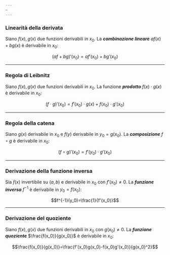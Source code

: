 ```yaml
---
~
---
```

### Linearità della derivata
Siano $f(x),g(x)$ due funzioni derivabili in $x_0$.
La ***combinazione lineare*** $af(x)+bg(x)$ è derivabile in $x_0$:

$$(af+bg)'(x_0)=af'(x_0)+bg'(x_0)$$
***
### Regola di Leibnitz
Siano $f(x),g(x)$ due funzioni derivabili in $x_0$.
La funzione ***prodotto*** $f(x)\cdot g(x)$ è derivabile in $x_0$:

$$(f\cdot g)'(x_0)=f'(x_0)\cdot g(x) + f(x_0)\cdot g'(x_0)$$
***
### Regola della catena
Siano $g(x)$ derivabile in $x_0$ e $f(y)$ derivabile in $y_0=g(x_0)$.
La ***composizione*** $f\circ g$ è derivabile in $x_0$:

$$(f\circ g)'(x_0) = f'(y_0) \cdot g'(x_0)$$
***
### Derivazione della funzione inversa
Sia $f(x)$ invertibile su $(a,b)$ e derivabile in $x_0$ con $f'(x_0) \ne 0$.
La ***funzione inversa*** $f^{-1}$ è derivabile in $y_0=f(x_0)$:

$$f^{-1}(y_0)=\frac{1}{f'(x_0)}$$
***
### Derivazione del quoziente
Siano $f(x),g(x)$ due funzioni derivabili in $x_0$ con $g(x_0)\ne 0$.
La ***funzione quoziente*** $\frac{f(x_0)}{g(x_0)}$ è derivabile in $x_0$:

$$\frac{f(x_0)}{g(x_0)}=\frac{f'(x_0)g(x_0)-f(x_0)g'(x_0)}{g(x_0)^2}$$